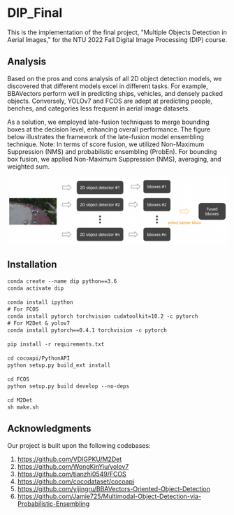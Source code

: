 # DIP_Final

This is the implementation of the final project, "Multiple Objects Detection in Aerial Images," for the NTU 2022 Fall Digital Image Processing (DIP) course.

## Analysis

Based on the pros and cons analysis of all 2D object detection models, we discovered that different models excel in different tasks. For example, BBAVectors perform well in predicting ships, vehicles, and densely packed objects. Conversely, YOLOv7 and FCOS are adept at predicting people, benches, and categories less frequent in aerial image datasets.

As a solution, we employed late-fusion techniques to merge bounding boxes at the decision level, enhancing overall performance. The figure below illustrates the framework of the late-fusion model ensembling technique. Note: In terms of score fusion, we utilized Non-Maximum Suppression (NMS) and probabilistic ensembling (ProbEn). For bounding box fusion, we applied Non-Maximum Suppression (NMS), averaging, and weighted sum.

![](docs/late_fusion.png)

## Installation

```shell
conda create --name dip python==3.6
conda activate dip

conda install ipython
# For FCOS
conda install pytorch torchvision cudatoolkit=10.2 -c pytorch
# For M2Det & yolov7
conda install pytorch==0.4.1 torchvision -c pytorch

pip install -r requirements.txt

cd cocoapi/PythonAPI
python setup.py build_ext install

cd FCOS
python setup.py build develop --no-deps

cd M2Det
sh make.sh
```

## Acknowledgments

Our project is built upon the following codebases:

1. https://github.com/VDIGPKU/M2Det
2. https://github.com/WongKinYiu/yolov7
3. https://github.com/tianzhi0549/FCOS
4. https://github.com/cocodataset/cocoapi
5. https://github.com/yijingru/BBAVectors-Oriented-Object-Detection
6. https://github.com/Jamie725/Multimodal-Object-Detection-via-Probabilistic-Ensembling